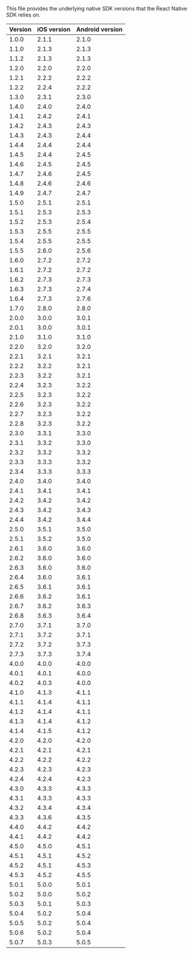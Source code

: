 This file provides the underlying native SDK versions that the React Native SDK relies on.

| Version    | iOS version | Android version |
|------------|-------------|-----------------|
| 1.0.0      | 2.1.1       | 2.1.0           |
| 1.1.0      | 2.1.3       | 2.1.3           |
| 1.1.2      | 2.1.3       | 2.1.3           |
| 1.2.0      | 2.2.0       | 2.2.0           |
| 1.2.1      | 2.2.2       | 2.2.2           |
| 1.2.2      | 2.2.4       | 2.2.2           |
| 1.3.0      | 2.3.1       | 2.3.0           |
| 1.4.0      | 2.4.0       | 2.4.0           |
| 1.4.1      | 2.4.2       | 2.4.1           |
| 1.4.2      | 2.4.3       | 2.4.3           |
| 1.4.3      | 2.4.3       | 2.4.4           |
| 1.4.4      | 2.4.4       | 2.4.4           |
| 1.4.5      | 2.4.4       | 2.4.5           |
| 1.4.6      | 2.4.5       | 2.4.5           |
| 1.4.7      | 2.4.6       | 2.4.5           |
| 1.4.8      | 2.4.6       | 2.4.6           |
| 1.4.9      | 2.4.7       | 2.4.7           |
| 1.5.0      | 2.5.1       | 2.5.1           |
| 1.5.1      | 2.5.3       | 2.5.3           |
| 1.5.2      | 2.5.3       | 2.5.4           |
| 1.5.3      | 2.5.5       | 2.5.5           |
| 1.5.4      | 2.5.5       | 2.5.5           |
| 1.5.5      | 2.6.0       | 2.5.6           |
| 1.6.0      | 2.7.2       | 2.7.2           |
| 1.6.1      | 2.7.2       | 2.7.2           |
| 1.6.2      | 2.7.3       | 2.7.3           |
| 1.6.3      | 2.7.3       | 2.7.4           |
| 1.6.4      | 2.7.3       | 2.7.6           |
| 1.7.0      | 2.8.0       | 2.8.0           |
| 2.0.0      | 3.0.0       | 3.0.1           |
| 2.0.1      | 3.0.0       | 3.0.1           |
| 2.1.0      | 3.1.0       | 3.1.0           |
| 2.2.0      | 3.2.0       | 3.2.0           |
| 2.2.1      | 3.2.1       | 3.2.1           |
| 2.2.2      | 3.2.2       | 3.2.1           |
| 2.2.3      | 3.2.2       | 3.2.1           |
| 2.2.4      | 3.2.3       | 3.2.2           |
| 2.2.5      | 3.2.3       | 3.2.2           |
| 2.2.6      | 3.2.3       | 3.2.2           |
| 2.2.7      | 3.2.3       | 3.2.2           |
| 2.2.8      | 3.2.3       | 3.2.2           |
| 2.3.0      | 3.3.1       | 3.3.0           |
| 2.3.1      | 3.3.2       | 3.3.0           |
| 2.3.2      | 3.3.2       | 3.3.2           |
| 2.3.3      | 3.3.3       | 3.3.2           |
| 2.3.4      | 3.3.3       | 3.3.3           |
| 2.4.0      | 3.4.0       | 3.4.0           |
| 2.4.1      | 3.4.1       | 3.4.1           |
| 2.4.2      | 3.4.2       | 3.4.2           |
| 2.4.3      | 3.4.2       | 3.4.3           |
| 2.4.4      | 3.4.2       | 3.4.4           |
| 2.5.0      | 3.5.1       | 3.5.0           |
| 2.5.1      | 3.5.2       | 3.5.0           |
| 2.6.1      | 3.6.0       | 3.6.0           |
| 2.6.2      | 3.6.0       | 3.6.0           |
| 2.6.3      | 3.6.0       | 3.6.0           |
| 2.6.4      | 3.6.0       | 3.6.1           |
| 2.6.5      | 3.6.1       | 3.6.1           |
| 2.6.6      | 3.6.2       | 3.6.1           |
| 2.6.7      | 3.6.2       | 3.6.3           |
| 2.6.8      | 3.6.3       | 3.6.4           |
| 2.7.0      | 3.7.1       | 3.7.0           |
| 2.7.1      | 3.7.2       | 3.7.1           |
| 2.7.2      | 3.7.2       | 3.7.3           |
| 2.7.3      | 3.7.3       | 3.7.4           |
| 4.0.0      | 4.0.0       | 4.0.0           |
| 4.0.1      | 4.0.1       | 4.0.0           |
| 4.0.2      | 4.0.3       | 4.0.0           |
| 4.1.0      | 4.1.3       | 4.1.1           |
| 4.1.1      | 4.1.4       | 4.1.1           |
| 4.1.2      | 4.1.4       | 4.1.1           |
| 4.1.3      | 4.1.4       | 4.1.2           |
| 4.1.4      | 4.1.5       | 4.1.2           |
| 4.2.0      | 4.2.0       | 4.2.0           |
| 4.2.1      | 4.2.1       | 4.2.1           |
| 4.2.2      | 4.2.2       | 4.2.2           |
| 4.2.3      | 4.2.3       | 4.2.3           |
| 4.2.4      | 4.2.4       | 4.2.3           |
| 4.3.0      | 4.3.3       | 4.3.3           |
| 4.3.1      | 4.3.3       | 4.3.3           |
| 4.3.2      | 4.3.4       | 4.3.4           |
| 4.3.3      | 4.3.6       | 4.3.5           |
| 4.4.0      | 4.4.2       | 4.4.2           |
| 4.4.1      | 4.4.2       | 4.4.2           |
| 4.5.0      | 4.5.0       | 4.5.1           |
| 4.5.1      | 4.5.1       | 4.5.2           |
| 4.5.2      | 4.5.1       | 4.5.3           |
| 4.5.3      | 4.5.2       | 4.5.5           |
| 5.0.1      | 5.0.0       | 5.0.1           |
| 5.0.2      | 5.0.0       | 5.0.2           |
| 5.0.3      | 5.0.1       | 5.0.3           |
| 5.0.4      | 5.0.2       | 5.0.4           |
| 5.0.5      | 5.0.2       | 5.0.4           |
| 5.0.6      | 5.0.2       | 5.0.4           |
| 5.0.7      | 5.0.3       | 5.0.5           |